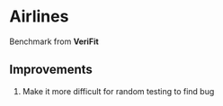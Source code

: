 # Airlines
Benchmark from **VeriFit**

## Improvements
1. Make it more difficult for random testing to find bug

